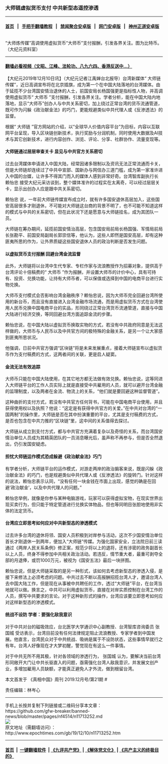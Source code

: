 ### 大师链虚拟货币支付 中共新型态遥控渗透
------------------------

#### [首页](https://github.com/gfw-breaker/banned-news/blob/master/README.md) &nbsp;&nbsp;|&nbsp;&nbsp; [手把手翻墙教程](https://github.com/gfw-breaker/guides/wiki) &nbsp;&nbsp;|&nbsp;&nbsp; [禁闻聚合安卓版](https://github.com/gfw-breaker/bn-android) &nbsp;&nbsp;|&nbsp;&nbsp; [网门安卓版](https://github.com/oGate2/oGate) &nbsp;&nbsp;|&nbsp;&nbsp; [神州正道安卓版](https://github.com/SzzdOgate/update) 



<div><img alt="" class="aligncenter wp-post-image" src="http://i.epochtimes.com/assets/uploads/2018/11/20181126-hsichiao-hk-1-1.jpg"/>
<div class="red16 caption">
 <p>
  “大师炼传媒”高调使用虚拟货币“大师币”支付报酬，引发各界关注。图为比特币。（大纪元资料室）
 </p>
</div>
</div><hr/>

#### [翻墙必看视频（文昭、江峰、法轮功、八九六四、香港反送中...）](https://github.com/gfw-breaker/banned-news/blob/master/pages/link3.md)

<div><p>
 【大纪元2019年12月10日讯】（大纪元记者江禹婵台北报导）台湾新媒体“
 <ok href="http://www.epochtimes.com/gb/tag/%E5%A4%A7%E5%B8%88%E9%93%BE.html">
  大师链
 </ok>
 传媒”，近日高调宣布将在北京插旗，成为第一个在中国大陆落地的台湾媒体。由于延揽不少台湾国安情治退休的人士，前国安局长杨国强更是指标性人物，并高调使用虚拟货币“
 <ok href="http://www.epochtimes.com/gb/tag/%E5%A4%A7%E5%B8%88%E5%B8%81.html">
  大师币
 </ok>
 ”支付报酬，引发各界关注。学者分析，能在中国大陆内地落地，显示“大师币”创办人与中共关系密切，加上绕过正常台湾的货币流通管道，既可作为闪躲《政治献金法》的巧门，更能规避类似中共代理人或《反渗透法》的监督。
</p>
<p>
 根据“
 <ok href="http://www.epochtimes.com/gb/tag/%E5%A4%A7%E5%B8%88%E9%93%BE.html">
  大师链
 </ok>
 ”官方网站的介绍，以“全球华人价值内容平台”为目标，内容以互联网平台呈现，导入区块链创新技术，执行奖励与分润机制，同时使用大数据及AI技术与其它创新技术，进行内容创作、浏览、评论、分享、社群协作、流量变现等。
</p>
<h4>
 大师链通过层层审查关卡 显见与中共官方关系密切
</h4>
<p>
 过去台湾媒体申请进入中国大陆，经常因诸多限制以及资讯无法正常流通而卡关，但是大师链却连续过了中共中宣部、国新办与网信办三道门槛，成为第一家准许进入中国的台媒，让许多不得其门而入的媒体人感到非常好奇。台湾智库副执行长
 <ok href="http://www.epochtimes.com/gb/tag/%E8%B5%96%E6%80%A1%E5%BF%A0.html">
  赖怡忠
 </ok>
 接受大纪元采访谈到，整个媒体准许的过程实在太离奇，可以经过层层关卡，显示出创办人应是跟中共关系密切。
</p>
<p>
 <ok href="http://www.epochtimes.com/gb/tag/%E8%B5%96%E6%80%A1%E5%BF%A0.html">
  赖怡忠
 </ok>
 说，一年前大师链传媒宣布成立时，就有许多国安退休高层加入，这些国安高层很多才刚退休，不可能对大师链这台商的背景不明了，也不可能不知道这样的模式与中共的关系密切，但在此状况下还是愿意与大师链挂名，成为其团队一员。
</p>
<p>
 大师链在筹办期间，延揽前国安情治高层，包含国安局前局长杨国强、军情局前局长张勘平、前国安局副局长郭崇信等，他认为，这些人即然是国安高层，却有这种匪夷所思的作为，让外界质疑这些国安退休人员的政治判断是否发生问题。
</p>
<h4>
 以虚拟货币支付报酬 回避台湾金流监督
</h4>
<p>
 此外，大师链将以台湾中生代专家、专栏作家与流浪教授作为招募对象，提供高于台湾评论十倍稿费的“
 <ok href="http://www.epochtimes.com/gb/tag/%E5%A4%A7%E5%B8%88%E5%B8%81.html">
  大师币
 </ok>
 ”作为报酬，并设置大师币的计价中心，具有可持有、投资、兑换功能，让持有大师币者，可以保值或选择到中国的电商平台进行实物兑换。
</p>
<p>
 大师币支付模式会否影响台湾金融秩序？赖怡忠说，因为大师币完全回避台湾所使用的新台币，而且没有直接进入台湾金融市场流通，而是用虚拟货币方式在台湾使用人民币兑换中国电商平台的实品，形同绕过正常台湾货币流通管道，直接与中国大陆进行经济交换，等同回避台湾方面追踪金流的步骤。
</p>
<p>
 赖怡忠说，在中国大陆以虚拟货币换取实物的方式，若没有中共政府同意是无法这样做的，大师币与人民币以及中共官方间的极特殊的金融关系，是另一个让大家感到匪夷所思状况。
</p>
<p>
 他强调，日前中共官方强调“区块链”将是未来发展重点，接着大师链宣布以虚拟货币作为支付稿费的方式，这两者间的关联，更是启人疑窦。
</p>
<h4>
 金流无法有效追踪
</h4>
<p>
 大师币只能在中国大陆使用，在其它地方都无法做有效兑换。赖怡忠说，这等同进入大师链平台的工作人员实际上就是直接受中共雇用的人员，就可以避开台湾金融的监理制度，以及两者在金流、物流上的关系，“他们就是要回避这种监督管道”。
</p>
<p>
 这种曲折的支付方式，若没有中共官方任何背书，可能在中国电商平台使用，并且获得使用权以及执照？他说：“这定是有获得中共官方的关爱。”在中共对台湾的“一国两制”的操作里，大师链是否在其中扮演重要的平台，尤其是支付稿费的方式，是否也包含在中共力推的“区块链”里，这中间的关系值得去探讨。
</p>
<p>
 大师链从成立到支付方式，都与中共官方充满着复杂以及奇怪的关系，而台湾国安情治单位人员成为其精英团队的一员消息曝光后，虽声称不再参与，但是否全然退出，仍引发国安疑虑。
</p>
<h4>
 担忧大师链运作模式恐成躲避《政治献金法》巧门
</h4>
<p>
 有学者分析，大师链平台的运作模式，对游走两岸的政治掮客来说，既是闪躲《政治献金法》的巧门，也是规避类似中共代理人或《反渗透法》的旋转门。针对这样的说法，赖怡忠表示认同，“没有任何一块金钱在市面上出现，感觉的确是在回避‘政治献金’，以及中共代理人的问题。”
</p>
<p>
 赖怡忠举例，就像是你参与某种电脑游戏，玩家可以获得虚拟宝物，在现实世界出现买卖行为，但只能于特定管道进行兑换实体物品，但也等同明目张胆地使用非实体的法定货币。
</p>
<h4>
 台湾应立即思考如何应对中共新型态的渗透模式
</h4>
<p>
 过去许多台湾的退休将领、国安人员积极到对岸参与活动，这次不少国安情治单位首长才刚退休一到两年，便加入“大师链”传媒。为强化国家安全，立法院日前三读通过《两岸人民关系条例》修正案，规范少将以上的退将，还有涉密的政务副首长以上人员，终身不得参加中共相关政治活动。若违反，情节重大者，最重可剥夺全部的月退俸，或罚1000万元，被视为《国安五法》最后一块拼图。
</p>
<p>
 赖怡忠说，但是大师链采取的是另一种形式，该如何去考虑新型态的渗透入侵，是接下来修法上必须考虑的问题。中共过去不断以高报酬招揽台湾人才，邀请台湾人去中国大陆工作，但是现在从事被中共聘任的工作，透过“大师链”平台，在台湾当地就可以做。换言之，中共可以利用虚拟货币，直接在对岸实质控制在台湾工作的人员，撰写中共要求的言论。对于这种新形式的操作，台湾应该要立即思考如何应对这样新型态的渗透模式。
</p>
<h4>
 统战不设防 学者：要强化敌我意识
</h4>
<p>
 对于中共对台的磁吸效应，台北医学大学通识中心副教授、台湾智库咨询委员
 <ok href="http://www.epochtimes.com/gb/tag/%E5%BC%A0%E5%9B%BD%E5%9F%8E.html">
  张国城
 </ok>
 受访表示，台湾目前没有任何法律规定阻止流浪教授、专家学者到中国发展。他直言，台湾民众对于中共统战、吸纳是属于不设防状态，这些事情早就行之有年。台湾人好像现在才大梦初醒，警觉现在有这么一件事情。
</p>
<p>
 对于中共无所不用其极，针对各领域的渗透行为，
 <ok href="http://www.epochtimes.com/gb/tag/%E5%BC%A0%E5%9B%BD%E5%9F%8E.html">
  张国城
 </ok>
 认为，要解决当前台湾形同敞开大门让中共长驱直入的问题，亟需强化台湾人敌我意识，并发展文创产业，多增加雇用人员缺额，才能真正避免人才外流，做到根留台湾。
</p>
<p>
 本文首发于
 <ok href="https://readmoo.com/book/220122392000101">
  《真相中国》周刊 2019.12月号/第21期
 </ok>
 #
</p>
<p>
 责任编辑：林岑心
</p>
</div>
<hr/>
手机上长按并复制下列链接或二维码分享本文章：<br/>
https://github.com/gfw-breaker/banned-news/blob/master/pages/nf4514/n11713252.md <br/>
<a href='https://github.com/gfw-breaker/banned-news/blob/master/pages/nf4514/n11713252.md'><img src='https://github.com/gfw-breaker/banned-news/blob/master/pages/nf4514/n11713252.md.png'/></a> <br/>
原文地址（需翻墙访问）：http://www.epochtimes.com/gb/19/12/10/n11713252.htm


------------------------
#### [首页](https://github.com/gfw-breaker/banned-news/blob/master/README.md) &nbsp;|&nbsp; [一键翻墙软件](https://github.com/gfw-breaker/nogfw/blob/master/README.md) &nbsp;| [《九评共产党》](https://github.com/gfw-breaker/9ping.md/blob/master/README.md#九评之一评共产党是什么) | [《解体党文化》](https://github.com/gfw-breaker/jtdwh.md/blob/master/README.md) | [《共产主义的终极目的》](https://github.com/gfw-breaker/gczydzjmd.md/blob/master/README.md)


<img src='http://gfw-breaker.win/banned-news/pages/nf4514/n11713252.md' width='0px' height='0px'/>